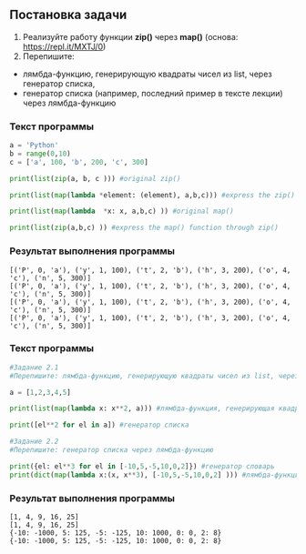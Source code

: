 <h2> Постановка задачи </h2>

1. Реализуйте работу функции **zip()** через **map()** (основа: https://repl.it/MXTJ/0) 
2. Перепишите:
* лямбда-функцию, генерирующую квадраты чисел из list, через генератор списка, 
* генератор списка (например, последний пример в тексте лекции) через лямбда-функцию

<h3> Текст программы </h3>

```python
a = 'Python'
b = range(0,10)
c = ['a', 100, 'b', 200, 'c', 300]

print(list(zip(a, b, c ))) #original zip()

print(list(map(lambda *element: (element), a,b,c))) #express the zip() function through map()

print(list(map(lambda  *x: x, a,b,c) )) #original map()

print(list(zip(a,b,c) )) #express the map() function through zip()
```
<h3> Результат выполнения программы </h3>

    [('P', 0, 'a'), ('y', 1, 100), ('t', 2, 'b'), ('h', 3, 200), ('o', 4, 'c'), ('n', 5, 300)]
    [('P', 0, 'a'), ('y', 1, 100), ('t', 2, 'b'), ('h', 3, 200), ('o', 4, 'c'), ('n', 5, 300)]
    [('P', 0, 'a'), ('y', 1, 100), ('t', 2, 'b'), ('h', 3, 200), ('o', 4, 'c'), ('n', 5, 300)]
    [('P', 0, 'a'), ('y', 1, 100), ('t', 2, 'b'), ('h', 3, 200), ('o', 4, 'c'), ('n', 5, 300)]
    
<h3> Текст программы </h3>

```python
#Задание 2.1
#Перепишите: лямбда-функцию, генерирующую квадраты чисел из list, через генератор списка

a = [1,2,3,4,5] 

print(list(map(lambda x: x**2, a))) #лямбда-функция, генерирующая квадраты чисел из list

print([el**2 for el in a]) #генератор списка

#Задание 2.2
#Перепишите: генератор списка через лямбда-функцию

print({el: el**3 for el in [-10,5,-5,10,0,2]}) #генератор словарь
print(dict(map(lambda x:(x, x**3), [-10,5,-5,10,0,2] ))) #лямбда-функция
```
<h3> Результат выполнения программы </h3>

    [1, 4, 9, 16, 25]
    [1, 4, 9, 16, 25]
    {-10: -1000, 5: 125, -5: -125, 10: 1000, 0: 0, 2: 8}
    {-10: -1000, 5: 125, -5: -125, 10: 1000, 0: 0, 2: 8}
